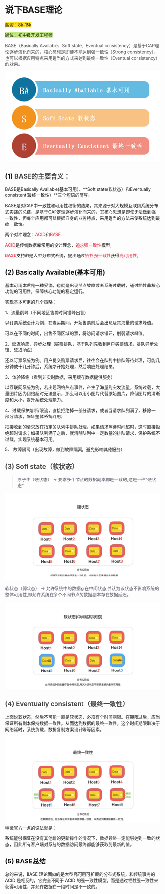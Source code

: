 # 说下BASE理论

<font style="background-color:#FBDE28;">薪资：8k-15k</font>

<font style="background-color:#C1E77E;">岗位：初中级开发工程师</font>

<font style="color:rgb(74, 74, 74);">BASE（Basically Available、Soft state、Eventual consistency）是基于CAP理论逐步演化而来的，核心思想是即便不能达到强一致性（Strong consistency），也可以根据应用特点采用适当的方式来达到最终一致性（Eventual consistency）的效果。</font>

![1695887360918-d05d2e33-2d39-4f6a-8e57-125528102c0b.png](./img/w70DMueQFD_FG45a/1695887360918-d05d2e33-2d39-4f6a-8e57-125528102c0b-660794.png)

## (1) <font style="color:rgb(74, 74, 74);">BASE的主要含义：</font>


BASE是Basically Available(基本可用）、**Soft state(软状态）和Eventually consistent(最终一致性）**三个短语的简写。



BASE是对CAP中一致性和可用性权衡的结果，其来源于对大规模互联网系统分布式实践的总结，是基于CAP定理逐步演化而来的，其核心思想是即使无法做到强一致性，但每个应用都可以根据自身的业务特点，采用适当的方法来使系统达到最终一致性。



两个对冲理念：<font style="color:#DF2A3F;background-color:rgba(255,244,245,1);">ACID</font>和<font style="color:#DF2A3F;background-color:rgba(255,244,245,1);">BASE</font>

<font style="color:#DF2A3F;background-color:rgba(255,244,245,1);">ACID</font>是传统数据库常用的设计理念，<font style="color:#DF2A3F;background-color:rgba(255,244,245,1);">追求强一致性</font>模型。

<font style="color:#DF2A3F;background-color:rgba(255,244,245,1);">BASE</font>支持的是大型分布式系统，提出通过<font style="color:#DF2A3F;background-color:rgba(255,244,245,1);">牺牲强一致性</font>获得<font style="color:#DF2A3F;background-color:rgba(255,244,245,1);">高可用性</font>。



## (2) Basically Available(基本可用)
基本可用本质是一种妥协，也就是出现节点故障或者系统过载时，通过牺牲非核心功能的可用性，保障核心功能的稳定运行。

实现基本可用的几个策略：



1、流量削峰（不同地区售票时间错峰出售）

以订票系统设计为例，在春运期间，开始售票前后会出现及其海量的请求峰值。

可以在不同的时间，出售不同区域的票，将访问请求错开，削弱请求峰值。



2、延迟响应，异步处理（买票排队，基于队列先收到用户买票请求，排队异步处理，延迟响应）

还以订票系统为例。用户提交购票请求后，往往会在队列中排队等待处理，可能几分钟或十几分钟后，系统才开始处理，然后响应处理结果。



3、体验降级（看到非实时数据，采用缓存数据提供服务）

以互联网系统为例，若出现网络热点事件，产生了海量的突发流量，系统过载，大量图片因为网络超时无法显示，那么可以用小图片代替原始图片，降低图片的清晰度和大小，提升系统处理能力。



4、过载保护熔断/限流，直接拒绝掉一部分请求，或者当请求队列满了，移除一部分请求，保证整体系统可用）

把接收到的请求放在指定的队列中排队处理，如果请求等待时间超时，这时直接拒绝超时请求；如果队列满了之后，就清除队列中一定数量的排队请求，保护系统不过载，实现系统基本可用。



5、 故障隔离（出现故障，做到故障隔离，避免影响其他服务）

 

 

## <font style="color:rgb(79, 79, 79);">(3) Soft state（软状态）</font>
> <font style="color:rgb(85, 86, 102);">原子性（硬状态） -> 要求多个节点的数据副本都是一致的,这是一种"硬状态"</font>
>

![1695887730861-b283fb00-2697-440e-b7ca-e6d4273bab1e.png](./img/w70DMueQFD_FG45a/1695887730861-b283fb00-2697-440e-b7ca-e6d4273bab1e-752876.png)

<font style="color:rgb(85, 86, 102);">软状态（弱状态） -> 允许系统中的数据存在中间状态,并认为该状态不影响系统的整体可用性,即允许系统在多个不同节点的数据副本存在数据延迟。</font>

![1695887752843-f18f9d33-71db-4b27-8e62-3e2a6ed62a70.png](./img/w70DMueQFD_FG45a/1695887752843-f18f9d33-71db-4b27-8e62-3e2a6ed62a70-784237.png)

## <font style="color:rgb(79, 79, 79);">(4) Eventually consistent（最终一致性）</font>
上面说软状态，然后不可能一直是软状态，必须有个时间期限。在期限过后，应当保证所有副本保持数据一致性。从而达到数据的最终一致性。这个时间期限取决于网络延时，系统负载，数据复制方案设计等等因素。

![1695887862032-f9e54d72-e901-49b7-a100-93dc82e79e0b.png](./img/w70DMueQFD_FG45a/1695887862032-f9e54d72-e901-49b7-a100-93dc82e79e0b-310468.png)稍微官方一点的说法就是：

系统能够保证在没有其他新的更新操作的情况下，数据最终一定能够达到一致的状态，因此所有客户端对系统的数据访问最终都能够获取到最新的值。



## (5) BASE总结
总的来说，BASE 理论面向的是大型高可用可扩展的分布式系统，和传统事务的 ACID 是相反的，它完全不同于 ACID 的强一致性模型，而是通过牺牲强一致性来获得可用性，并允许数据在一段时间是不一致的。

 


